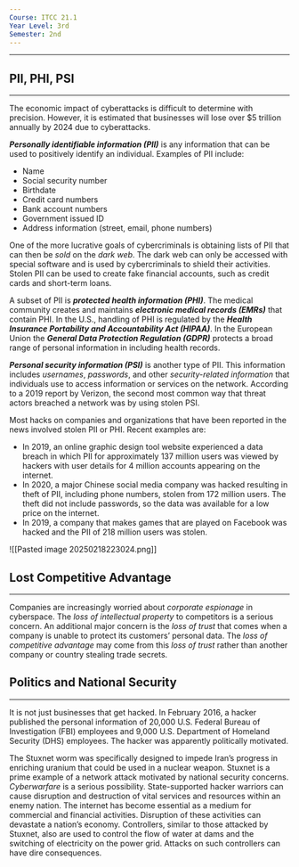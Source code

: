 ```yaml
---
Course: ITCC 21.1
Year Level: 3rd
Semester: 2nd
---
```

---

## PII, PHI, PSI
---
The economic impact of cyberattacks is difficult to determine with precision. However, it is estimated that businesses will lose over $5 trillion annually by 2024 due to cyberattacks.

***Personally identifiable information (PII)*** is any information that can be used to positively identify an individual. Examples of PII include:

- Name
- Social security number
- Birthdate
- Credit card numbers
- Bank account numbers
- Government issued ID
- Address information (street, email, phone numbers)

One of the more lucrative goals of cybercriminals is obtaining lists of PII that can then be *sold* on the *dark web*. The dark web can only be accessed with special software and is used by cybercriminals to shield their activities. Stolen PII can be used to create fake financial accounts, such as credit cards and short-term loans.

A subset of PII is ***protected health information (PHI)***. The medical community creates and maintains ***electronic medical records (EMRs)*** that contain PHI. In the U.S., handling of PHI is regulated by the ***Health Insurance Portability and Accountability Act (HIPAA)***. In the European Union the ***General Data Protection Regulation (GDPR)*** protects a broad range of personal information in including health records.

***Personal security information (PSI)*** is another type of PII. This information includes *usernames*, *passwords*, and other *security-related information* that individuals use to access information or services on the network. According to a 2019 report by Verizon, the second most common way that threat actors breached a network was by using stolen PSI.

Most hacks on companies and organizations that have been reported in the news involved stolen PII or PHI. Recent examples are:

- In 2019, an online graphic design tool website experienced a data breach in which PII for approximately 137 million users was viewed by hackers with user details for 4 million accounts appearing on the internet.
- In 2020, a major Chinese social media company was hacked resulting in theft of PII, including phone numbers, stolen from 172 million users. The theft did not include passwords, so the data was available for a low price on the internet.
- In 2019, a company that makes games that are played on Facebook was hacked and the PII of 218 million users was stolen.

![[Pasted image 20250218223024.png]]

## Lost Competitive Advantage
---
Companies are increasingly worried about *corporate espionage* in cyberspace. The *loss of intellectual property* to competitors is a serious concern. An additional major concern is the *loss of trust* that comes when a company is unable to protect its customers’ personal data. The *loss of competitive advantage* may come from this *loss of trust* rather than another company or country stealing trade secrets.


## Politics and National Security
---
It is not just businesses that get hacked. In February 2016, a hacker published the personal information of 20,000 U.S. Federal Bureau of Investigation (FBI) employees and 9,000 U.S. Department of Homeland Security (DHS) employees. The hacker was apparently politically motivated.

The Stuxnet worm was specifically designed to impede Iran’s progress in enriching uranium that could be used in a nuclear weapon. Stuxnet is a prime example of a network attack motivated by national security concerns. *Cyberwarfare* is a serious possibility. State-supported hacker warriors can cause disruption and destruction of vital services and resources within an enemy nation. The internet has become essential as a medium for commercial and financial activities. Disruption of these activities can devastate a nation’s economy. Controllers, similar to those attacked by Stuxnet, also are used to control the flow of water at dams and the switching of electricity on the power grid. Attacks on such controllers can have dire consequences.